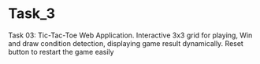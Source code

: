 # Task_3
 Task 03: Tic-Tac-Toe Web Application. Interactive 3x3 grid for playing, Win and draw condition detection, displaying game result dynamically. Reset button to restart the game easily
